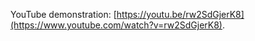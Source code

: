 YouTube demonstration: [https://youtu.be/rw2SdGjerK8](https://www.youtube.com/watch?v=rw2SdGjerK8).
